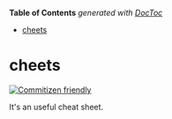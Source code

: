 <!-- START doctoc generated TOC please keep comment here to allow auto update -->
<!-- DON'T EDIT THIS SECTION, INSTEAD RE-RUN doctoc TO UPDATE -->
**Table of Contents**  *generated with [DocToc](https://github.com/thlorenz/doctoc)*

- [cheets](#cheets)

<!-- END doctoc generated TOC please keep comment here to allow auto update -->

# cheets
[![Commitizen friendly](https://img.shields.io/badge/commitizen-friendly-brightgreen.svg)](http://commitizen.github.io/cz-cli/)

It's an useful cheat sheet.